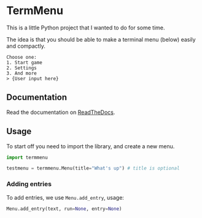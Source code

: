 # TermMenu

This is a little Python project that I wanted to do for some time.

The idea is that you should be able to make a terminal menu (below) easily and compactly.

```text
Choose one:
1. Start game
2. Settings
3. And more
> {User input here}
```

## Documentation

Read the documentation on [ReadTheDocs](https://pytermmenu.readthedocs.io/en/latest/index.html).

## Usage

To start off you need to import the library, and create a new menu.

```py
import termmenu

testmenu = termmenu.Menu(title="What's up") # title is optional
```

### Adding entries

To add entries, we use `Menu.add_entry`, usage:

```py
Menu.add_entry(text, run=None, entry=None)
```